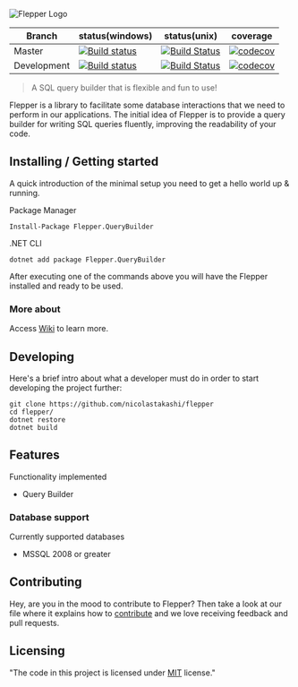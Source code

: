  ![Flepper Logo](https://s26.postimg.org/u1hn213qh/frog_128.png)

Branch | status(windows) | status(unix) | coverage
---|---|---|---
| Master | [![Build status](https://ci.appveyor.com/api/projects/status/81gjbxxtwit9uqkx/branch/master?svg=true)](https://ci.appveyor.com/project/AlbertoMonteiro/flepper/branch/master) | [![Build Status](https://travis-ci.org/Flepper/flepper.svg?branch=master)](https://travis-ci.org/Flepper/flepper)| [![codecov](https://codecov.io/gh/Flepper/flepper/branch/master/graph/badge.svg)](https://codecov.io/gh/Flepper/flepper)
| Development | [![Build status](https://ci.appveyor.com/api/projects/status/81gjbxxtwit9uqkx/branch/development?svg=true)](https://ci.appveyor.com/project/AlbertoMonteiro/flepper/branch/development) | [![Build Status](https://travis-ci.org/Flepper/flepper.svg?branch=development)](https://travis-ci.org/Flepper/flepper)| [![codecov](https://codecov.io/gh/Flepper/flepper/branch/development/graph/badge.svg)](https://codecov.io/gh/Flepper/flepper)

> A SQL query builder that is flexible and fun to use!

Flepper is a library to facilitate some database interactions that we need to perform in our applications.
The initial idea of Flepper is to provide a query builder for writing SQL queries fluently, improving the readability of your code.

## Installing / Getting started

A quick introduction of the minimal setup you need to get a hello world up &
running.

Package Manager
```shell
Install-Package Flepper.QueryBuilder
```
.NET CLI
```shell
dotnet add package Flepper.QueryBuilder
```

After executing one of the commands above you will have the Flepper installed and ready to be used.

### More about

Access [Wiki](https://github.com/nicolastakashi/flepper/wiki/Get-Started#creating-queries) to learn more.

## Developing

Here's a brief intro about what a developer must do in order to start developing
the project further:

```shell
git clone https://github.com/nicolastakashi/flepper
cd flepper/
dotnet restore
dotnet build
```

## Features
Functionality implemented
* Query Builder

### Database support
Currently supported databases
* MSSQL 2008 or greater

## Contributing

Hey, are you in the mood to contribute to Flepper? Then take a look at our file where it explains how to [contribute](https://github.com/nicolastakashi/flepper/blob/contributing-md/CONTRIBUTING.md) and we love receiving feedback and pull requests.

## Licensing
"The code in this project is licensed under [MIT] license."

[MIT]:<https://github.com/nicolastakashi/flepper/blob/master/LICENSE>
